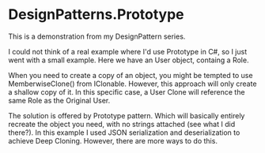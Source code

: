 # DesignPatterns.Prototype
This is a demonstration from my DesignPattern series.

I could not think of a real example where I'd use Prototype in C#, so I just went with a small example.
Here we have an User object, containg a Role.

When you need to create a copy of an object, you might be tempted to use MemberwiseClone() from IClonable.
However, this approach will only create a shallow copy of it. In this specific case, a User Clone will reference the same Role as the Original User.

The solution is offered by Prototype pattern. Which will basically entirely recreate the object you need, with no strings attached (see what I did there?).
In this example I used JSON serialization and deserialization to achieve Deep Cloning. However, there are more ways to do this.
